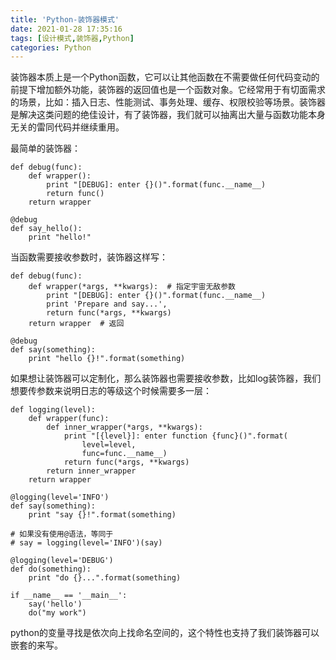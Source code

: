 ```yaml
---
title: 'Python-装饰器模式'
date: 2021-01-28 17:35:16
tags: [设计模式,装饰器,Python]
categories: Python
---
```




装饰器本质上是一个Python函数，它可以让其他函数在不需要做任何代码变动的前提下增加额外功能，装饰器的返回值也是一个函数对象。它经常用于有切面需求的场景，比如：插入日志、性能测试、事务处理、缓存、权限校验等场景。装饰器是解决这类问题的绝佳设计，有了装饰器，我们就可以抽离出大量与函数功能本身无关的雷同代码并继续重用。

<!--more-->

最简单的装饰器：
```
def debug(func):
    def wrapper():
        print "[DEBUG]: enter {}()".format(func.__name__)
        return func()
    return wrapper

@debug
def say_hello():
    print "hello!"
```

当函数需要接收参数时，装饰器这样写：
```
def debug(func):
    def wrapper(*args, **kwargs):  # 指定宇宙无敌参数
        print "[DEBUG]: enter {}()".format(func.__name__)
        print 'Prepare and say...',
        return func(*args, **kwargs)
    return wrapper  # 返回

@debug
def say(something):
    print "hello {}!".format(something)
```
如果想让装饰器可以定制化，那么装饰器也需要接收参数，比如log装饰器，我们想要传参数来说明日志的等级这个时候需要多一层：
```
def logging(level):
    def wrapper(func):
        def inner_wrapper(*args, **kwargs):
            print "[{level}]: enter function {func}()".format(
                level=level,
                func=func.__name__)
            return func(*args, **kwargs)
        return inner_wrapper
    return wrapper

@logging(level='INFO')
def say(something):
    print "say {}!".format(something)

# 如果没有使用@语法，等同于
# say = logging(level='INFO')(say)

@logging(level='DEBUG')
def do(something):
    print "do {}...".format(something)

if __name__ == '__main__':
    say('hello')
    do("my work")

```
python的变量寻找是依次向上找命名空间的，这个特性也支持了我们装饰器可以嵌套的来写。
